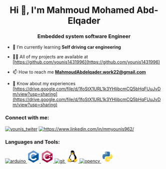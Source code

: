 <h1 align="center">Hi 👋, I'm Mahmoud Mohamed Abd-Elqader</h1>
<h3 align="center">Embedded system software Engineer</h3>

- 🌱 I’m currently learning **Self driving car engineering**

- 👨‍💻 All of my projects are available at [https://github.com/younis1431996](https://github.com/younis1431996)

- 📫 How to reach me **MahmoudAbdelqader.work22@gmail.com**

- 📄 Know about my experiences [https://drive.google.com/file/d/1foStX1URL1k3YHlibcmCQ5bHqFUuJvDm/view?usp=sharing](https://drive.google.com/file/d/1foStX1URL1k3YHlibcmCQ5bHqFUuJvDm/view?usp=sharing)

<h3 align="left">Connect with me:</h3>
<p align="left">
<a href="https://twitter.com/younis_twiter" target="blank"><img align="center" src="https://raw.githubusercontent.com/rahuldkjain/github-profile-readme-generator/master/src/images/icons/Social/twitter.svg" alt="younis_twiter" height="30" width="40" /></a>
<a href="https://linkedin.com/in/https://www.linkedin.com/in/mmyounis962/" target="blank"><img align="center" src="https://raw.githubusercontent.com/rahuldkjain/github-profile-readme-generator/master/src/images/icons/Social/linked-in-alt.svg" alt="https://www.linkedin.com/in/mmyounis962/" height="30" width="40" /></a>
</p>

<h3 align="left">Languages and Tools:</h3>
<p align="left"> <a href="https://www.arduino.cc/" target="_blank" rel="noreferrer"> <img src="https://cdn.worldvectorlogo.com/logos/arduino-1.svg" alt="arduino" width="40" height="40"/> </a> <a href="https://www.cprogramming.com/" target="_blank" rel="noreferrer"> <img src="https://raw.githubusercontent.com/devicons/devicon/master/icons/c/c-original.svg" alt="c" width="40" height="40"/> </a> <a href="https://www.w3schools.com/cpp/" target="_blank" rel="noreferrer"> <img src="https://raw.githubusercontent.com/devicons/devicon/master/icons/cplusplus/cplusplus-original.svg" alt="cplusplus" width="40" height="40"/> </a> <a href="https://git-scm.com/" target="_blank" rel="noreferrer"> <img src="https://www.vectorlogo.zone/logos/git-scm/git-scm-icon.svg" alt="git" width="40" height="40"/> </a> <a href="https://www.linux.org/" target="_blank" rel="noreferrer"> <img src="https://raw.githubusercontent.com/devicons/devicon/master/icons/linux/linux-original.svg" alt="linux" width="40" height="40"/> </a> <a href="https://opencv.org/" target="_blank" rel="noreferrer"> <img src="https://www.vectorlogo.zone/logos/opencv/opencv-icon.svg" alt="opencv" width="40" height="40"/> </a> <a href="https://www.python.org" target="_blank" rel="noreferrer"> <img src="https://raw.githubusercontent.com/devicons/devicon/master/icons/python/python-original.svg" alt="python" width="40" height="40"/> </a> </p>
